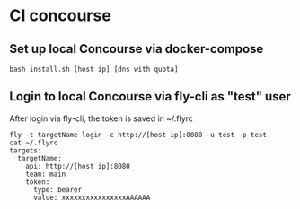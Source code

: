 # CI concourse



## Set up local Concourse via docker-compose

```console
bash install.sh [host ip] [dns with quota]
```


## Login to local Concourse via fly-cli as "test" user

After login via fly-cli, the token is saved in ~/.flyrc

```console
fly -t targetName login -c http://[host ip]:8080 -u test -p test
cat ~/.flyrc
targets:
  targetName:
    api: http://[host ip]:8080
    team: main
    token:
      type: bearer
      value: xxxxxxxxxxxxxxxxAAAAAA
```
